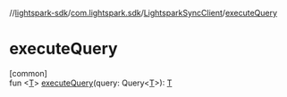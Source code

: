 //[lightspark-sdk](../../../index.md)/[com.lightspark.sdk](../index.md)/[LightsparkSyncClient](index.md)/[executeQuery](execute-query.md)

# executeQuery

[common]\
fun &lt;[T](execute-query.md)&gt; [executeQuery](execute-query.md)(query: Query&lt;[T](execute-query.md)&gt;): [T](execute-query.md)
